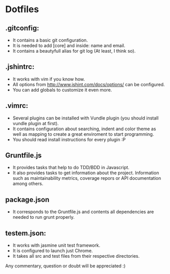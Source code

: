 Dotfiles
========

.gitconfig:
-----------
* It contains a basic git configuration.
* It is needed to add [core] and inside: name and email.
* It contains a beautyfull alias for git log (At least, I think so).

.jshintrc:
----------
* It works with vim if you know how.
* All options from http://www.jshint.com/docs/options/ can be configured.
* You can add globals to customize it even more.

.vimrc:
-------
* Several plugins can be installed with Vundle plugin (you should install vundle plugin at first).
* It contains configuration about searching, indent and color theme as well as mapping to create a great enviroment to start programming.
* You should read install instructions for every plugin :P

Gruntfile.js
------------
* It provides tasks that help to do TDD/BDD in Javascript.
* It also provides tasks to get information about the project. Information such as maintainability metrics, coverage repors or API documentation among others.

package.json
------------
* It corresponds to the Gruntfile.js and contents all dependencies are needed to run grunt properly.

testem.json:
------------
* It works with jasmine unit test framework.
* It is configured to launch just Chrome.
* It takes all src and test files from their respective directories.

Any commentary, question or doubt will be appreciated :)
